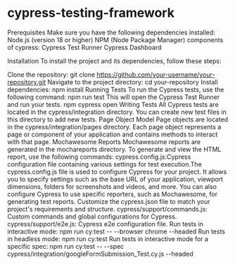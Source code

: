 # cypress-testing-framework
Prerequisites
Make sure you have the following dependencies installed:
Node.js (version 18 or higher)
NPM (Node Package Manager)
components of cypress:
Cypress Test Runner
Cypress Dashboard

Installation
To install the project and its dependencies, follow these steps:

Clone the repository:
git clone https://github.com/your-username/your-repository.git
Navigate to the project directory:
cd your-repository
Install dependencies:
npm install
Running Tests
To run the Cypress tests, use the following command:
npm run test
This will open the Cypress Test Runner and run your tests.
npm cypress open
Writing Tests
All Cypress tests are located in the cypress/integration directory. You can create new test files in this directory to add new tests.
Page Object Model
Page objects are located in the cypress/integration/pages directory. Each page object represents a page or component of your application and contains methods to interact with that page.
Mochawesome Reports
Mochawesome reports are generated in the mochareports directory. To generate and view the HTML report, use the following commands:
cypress.config.js:Cypress configuration file containing various settings for test execution.The cypress.config.js file is used to configure Cypress for your project. It allows you to specify settings such as the base URL of your application, viewport dimensions, folders for screenshots and videos, and more. You can also configure Cypress to use specific reporters, such as Mochawesome, for generating test reports. Customize the cypress.json file to match your project's requirements and structure.
cypress/support/commands.js: Custom commands and global configurations for Cypress.
cypress/support/e2e.js: Cypress e2e configuration file.
Run tests in interactive mode: npm run cy:test -- --browser chrome --headed
Run tests in headless mode: npm run cy:test
Run tests in interactive mode for a specific spec:  npm run cy:test -- --spec cypress/integration/googleFormSubmission_Test.cy.js --headed

